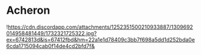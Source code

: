 # Acheron
!https://cdn.discordapp.com/attachments/1252351500210933887/1309692014958481449/1732321725322.jpg?ex=6742813d&is=67412fbd&hm=22a1e1d78409c3bb7f698a5dd1d252bda0e6cda1715094cab0f14de4cd2bfd7f&
